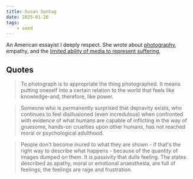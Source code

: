 ```yaml
---
title: Susan Sontag
date: 2025-01-26
tags:
    - seed
---
```

An American essayist I deeply respect. She wrote about [photography](https://writing.upenn.edu/library/Sontag-Susan-Photography.pdf), empathy, and the [limited ability of media to represent suffering](https://www.goodreads.com/book/show/52373.Regarding_the_Pain_of_Others),

## Quotes

> To photograph is to appropriate the thing photographed. It means putting oneself into a certain relation to the world that feels like knowledge-and, therefore, like power.


> Someone who is permanently surprised that depravity exists, who continues to feel disillusioned (even incredulous) when confronted with evidence of what humans are capable of inflicting in the way of gruesome, hands-on cruelties upon other humans, has not reached moral or psychological adulthood.


> People don't become inured to what they are shown - if that's the right way to describe what happens - because of the quantity of images dumped on them. It is passivity that dulls feeling. The states described as apathy, moral or emotional anaesthesia, are full of feelings; the feelings are rage and frustration.